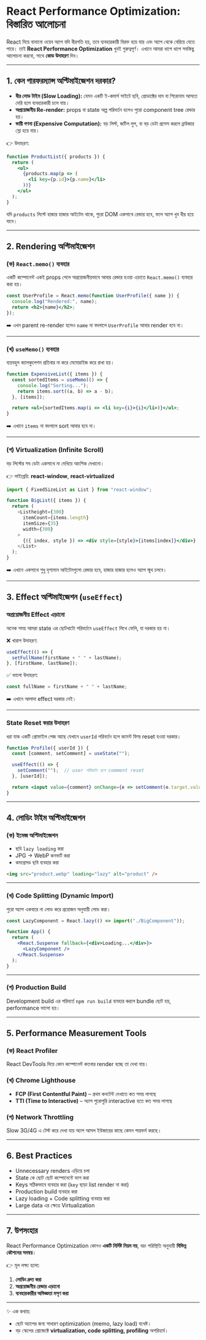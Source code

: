 # React Performance Optimization: বিস্তারিত আলোচনা

React দিয়ে বানানো ওয়েব অ্যাপ যদি ধীরগতি হয়, তবে ব্যবহারকারী বিরক্ত হয়ে যায় এবং অ্যাপ থেকে বেরিয়ে যেতে পারে। তাই **React Performance Optimization** খুবই গুরুত্বপূর্ণ। এখানে আমরা ধাপে ধাপে সবকিছু আলোচনা করবো, সাথে **কোড উদাহরণ** দিব।

---

## 1. কেন পারফরম্যান্স অপ্টিমাইজেশন দরকার?

- **ধীর লোড টাইম (Slow Loading):** যেমন একটি ই-কমার্স সাইটে ছবি, প্রোডাক্টের দাম বা শিরোনাম আসতে দেরি হলে ব্যবহারকারী চলে যায়।
- **অপ্রয়োজনীয় Re-render:** props বা state অল্প পরিবর্তন হলেও পুরো component tree রেন্ডার হয়।
- **ভারী গণনা (Expensive Computation):** বড় লিস্ট, জটিল লুপ, বা বড় ডেটা প্রসেস করলে ব্রাউজার স্লো হয়ে যায়।

👉 উদাহরণ:

```jsx
function ProductList({ products }) {
  return (
    <ul>
      {products.map(p => (
        <li key={p.id}>{p.name}</li>
      ))}
    </ul>
  );
}

```

যদি `products` লিস্টে হাজার হাজার আইটেম থাকে, পুরো DOM একসাথে রেন্ডার হবে, ফলে অ্যাপ খুব ধীর হয়ে যাবে।

---

## 2. Rendering অপ্টিমাইজেশন

### (ক) `React.memo()` ব্যবহার

একটি কম্পোনেন্ট একই props পেলে অপ্রয়োজনীয়ভাবে আবার রেন্ডার হওয়া এড়াতে `React.memo()` ব্যবহার করা হয়।

```jsx
const UserProfile = React.memo(function UserProfile({ name }) {
  console.log("Rendered:", name);
  return <h2>{name}</h2>;
});

```

➡️ এখন parent re-render হলেও `name` না বদলালে `UserProfile` আবার render হবে না।

---

### (খ) `useMemo()` ব্যবহার

ব্যয়বহুল ক্যালকুলেশন প্রতিবার না করে মেমোরাইজ করে রাখা হয়।

```jsx
function ExpensiveList({ items }) {
  const sortedItems = useMemo(() => {
    console.log("Sorting...");
    return items.sort((a, b) => a - b);
  }, [items]);

  return <ul>{sortedItems.map(i => <li key={i}>{i}</li>)}</ul>;
}

```

➡️ এখানে `items` না বদলালে sort আবার হবে না।

---

### (গ) Virtualization (Infinite Scroll)

বড় লিস্টের সব ডেটা একসাথে না দেখিয়ে আংশিক দেখানো।

👉 লাইব্রেরি: **react-window**, **react-virtualized**

```jsx
import { FixedSizeList as List } from "react-window";

function BigList({ items }) {
  return (
    <Listheight={300}
      itemCount={items.length}
      itemSize={35}
      width={300}
    >
      {({ index, style }) => <div style={style}>{items[index]}</div>}
    </List>
  );
}

```

➡️ এখানে একসাথে শুধু দৃশ্যমান আইটেমগুলো রেন্ডার হবে, হাজার হাজার হলেও অ্যাপ স্মুথ চলবে।

---

## 3. Effect অপ্টিমাইজেশন (`useEffect`)

### অপ্রয়োজনীয় Effect এড়ানো

অনেক সময় আমরা state এর ছোটখাটো পরিবর্তনে `useEffect` লিখে ফেলি, যা দরকার হয় না।

❌ খারাপ উদাহরণ:

```jsx
useEffect(() => {
  setFullName(firstName + " " + lastName);
}, [firstName, lastName]);

```

✅ ভালো উদাহরণ:

```jsx
const fullName = firstName + " " + lastName;

```

➡️ এখানে আলাদা effect দরকার নেই।

---

### State Reset করার উদাহরণ

ধরা যাক একটি প্রোফাইল পেজ আছে যেখানে `userId` পরিবর্তন হলে কমেন্ট ফিল্ড reset হওয়া দরকার।

```jsx
function Profile({ userId }) {
  const [comment, setComment] = useState("");

  useEffect(() => {
    setComment("");  // user পরিবর্তন হলে comment reset
  }, [userId]);

  return <input value={comment} onChange={e => setComment(e.target.value)} />;
}

```

---

## 4. লোডিং টাইম অপ্টিমাইজেশন

### (ক) ইমেজ অপ্টিমাইজেশন

- ছবি `lazy loading` করা
- JPG → WebP কনভার্ট করা
- কমপ্রেসড ছবি ব্যবহার করা

```html
<img src="product.webp" loading="lazy" alt="product" />

```

---

### (খ) Code Splitting (Dynamic Import)

পুরো অ্যাপ একবারে না লোড করে প্রয়োজন অনুযায়ী লোড করা।

```jsx
const LazyComponent = React.lazy(() => import("./BigComponent"));

function App() {
  return (
    <React.Suspense fallback={<div>Loading...</div>}>
      <LazyComponent />
    </React.Suspense>
  );
}

```

---

### (গ) Production Build

Development build এর পরিবর্তে `npm run build` ব্যবহার করলে bundle ছোট হয়, performance ভালো হয়।

---

## 5. Performance Measurement Tools

### (ক) React Profiler

React DevTools দিয়ে কোন কম্পোনেন্ট কতবার render হচ্ছে তা দেখা যায়।

### (খ) Chrome Lighthouse

- **FCP (First Contentful Paint)** – প্রথম কনটেন্ট দেখাতে কত সময় লাগছে
- **TTI (Time to Interactive)** – অ্যাপ পুরোপুরি interactive হতে কত সময় লাগছে

### (গ) Network Throttling

Slow 3G/4G এ টেস্ট করে দেখা যায় অ্যাপ আসল ইউজারের কাছে কেমন পারফর্ম করছে।

---

## 6. Best Practices

- Unnecessary renders এড়িয়ে চলা
- State কে ছোট ছোট কম্পোনেন্টে ভাগ করা
- Keys সঠিকভাবে ব্যবহার করা (`key` ছাড়া list render না করা)
- Production build ব্যবহার করা
- Lazy loading + Code splitting ব্যবহার করা
- Large data এর ক্ষেত্রে Virtualization

---

## 7. উপসংহার

React Performance Optimization কোনও **একটি নির্দিষ্ট নিয়ম নয়**, বরং পরিস্থিতি অনুযায়ী **বিভিন্ন কৌশলের সমন্বয়**।

👉 মূল লক্ষ্য হলো:

1. **লোডিং দ্রুত করা**
2. **অপ্রয়োজনীয় রেন্ডার এড়ানো**
3. **ব্যবহারকারীর অভিজ্ঞতা মসৃণ করা**

---

✨ এক কথায়:

- ছোট অ্যাপের জন্য সাধারণ optimization (memo, lazy load) যথেষ্ট।
- বড় স্কেলের প্রোজেক্টে **virtualization, code splitting, profiling** অপরিহার্য।
